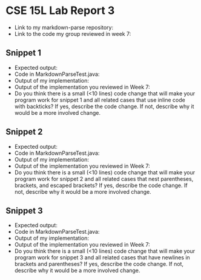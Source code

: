 # CSE 15L Lab Report 3
- Link to my markdown-parse repository:
- Link to the code my group reviewed in week 7: 

## Snippet 1
- Expected output:
- Code in MarkdownParseTest.java:
- Output of my implementation:
- Output of the implementation you reviewed in Week 7:
- Do you think there is a small (<10 lines) code change that will make your program work for snippet 1 and all related cases that use inline code with backticks? If yes, describe the code change. If not, describe why it would be a more involved change.
## Snippet 2
- Expected output:
- Code in MarkdownParseTest.java:
- Output of my implementation:
- Output of the implementation you reviewed in Week 7:
- Do you think there is a small (<10 lines) code change that will make your program work for snippet 2 and all related cases that nest parentheses, brackets, and escaped brackets? If yes, describe the code change. If not, describe why it would be a more involved change.
## Snippet 3
- Expected output:
- Code in MarkdownParseTest.java:
- Output of my implementation:
- Output of the implementation you reviewed in Week 7:
- Do you think there is a small (<10 lines) code change that will make your program work for snippet 3 and all related cases that have newlines in brackets and parentheses? If yes, describe the code change. If not, describe why it would be a more involved change.

